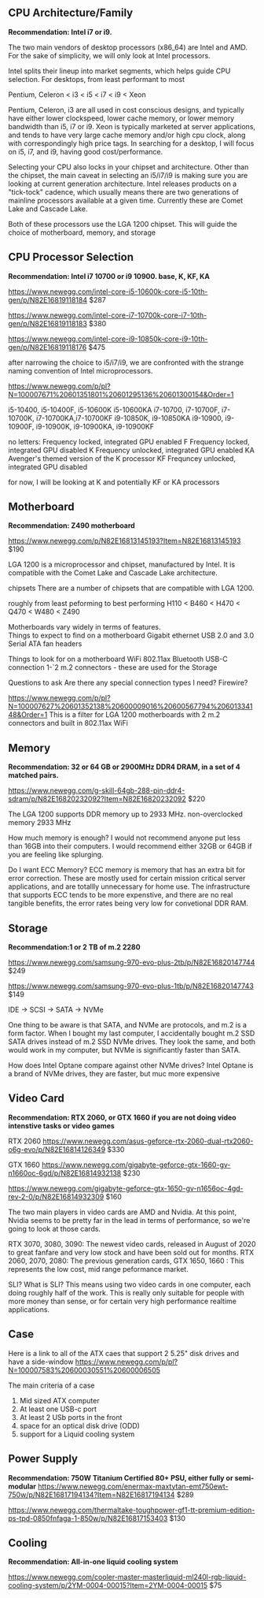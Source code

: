 


CPU Architecture/Family
------------------------
**Recommendation: Intel i7 or i9.**

The two main vendors of desktop processors (x86_64) are Intel and AMD.  For the sake of simplicity, we will only look at Intel processors.

Intel splits their lineup into market segments, which helps guide CPU selection.  For desktops, from least performant to most

Pentium, Celeron < i3 < i5 < i7 < i9 < Xeon  

Pentium, Celeron, i3 are all used in cost conscious designs, and typically have either lower clockspeed, lower cache memory, or lower memory bandwidth than i5, i7 or i9.  Xeon is typically marketed at server applications, and tends to have very large cache memory and/or high cpu clock, along with correspondingly high price tags.  In searching for a desktop, I will focus on i5, i7, and i9, having good cost/performance.

Selecting your CPU also locks in your chipset and architecture.  Other than the chipset, the main caveat in selecting an i5/i7/i9 is making sure you are looking at current generation architecture.  Intel releases products on a "tick-tock" cadence, which usually means there are two generations of mainline processors available at a given time.  Currently these are Comet Lake and Cascade Lake.

Both of these processors use the LGA 1200 chipset.  This will guide the choice of motherboard, memory, and storage

CPU Processor Selection
------------------------
**Recommendation: Intel i7 10700 or i9 10900.  base, K, KF, KA**

https://www.newegg.com/intel-core-i5-10600k-core-i5-10th-gen/p/N82E16819118184
$287

https://www.newegg.com/intel-core-i7-10700k-core-i7-10th-gen/p/N82E16819118183
$380

https://www.newegg.com/intel-core-i9-10850k-core-i9-10th-gen/p/N82E16819118176
$475

after narrowing the choice to i5/i7/i9, we are confronted with the strange naming convention of Intel microprocessors.


https://www.newegg.com/p/pl?N=100007671%20601351801%20601295136%20601300154&Order=1

i5-10400, i5-10400F, i5-10600K i5-10600KA
i7-10700, i7-10700F, i7-10700K, i7-10700KA,i7-10700KF
i9-10850K, i9-10850KA
i9-10900, i9-10900F, i9-10900K, i9-10900KA, i9-10900KF    

no letters: Frequency locked, integrated GPU enabled
F           Frequency locked, integrated GPU disabled
K           Frequency unlocked, integrated GPU enabled
KA          Avenger's themed version of the K processor
KF          Frequncey unlocked, integrated GPU disabled

for now, I will be looking at K and potentially KF or KA processors


Motherboard
-------------------------
**Recommendation: Z490 motherboard**

https://www.newegg.com/p/N82E16813145193?Item=N82E16813145193
$190

LGA 1200 is a microprocessor and chipset, manufactured by Intel.  It is compatible with the Comet Lake and Cascade Lake architecture.  

chipsets
There are a number of chipsets that are compatible with LGA 1200.

roughly from least peforming to best performing
H110 < B460 < H470 < Q470 < W480 < Z490 


Motherboards vary widely in terms of features.  
Things to expect to find on a motherboard
Gigabit ethernet
USB 2.0 and 3.0
Serial ATA
fan headers

Things to look for on a motherboard
WiFi 802.11ax
Bluetooth
USB-C connection
1-`2 m.2 connectors - these are used for the Storage

Questions to ask
Are there any special connection types I need?  Firewire?

https://www.newegg.com/p/pl?N=100007627%20601352138%20600009016%20600567794%20601334148&Order=1
This is a filter for LGA 1200 motherboards with 2 m.2 connectors and built in 802.11ax WiFi

Memory
---------------------------
**Recommendation: 32 or 64 GB or 2900MHz DDR4 DRAM, in a set of 4 matched pairs.**

https://www.newegg.com/g-skill-64gb-288-pin-ddr4-sdram/p/N82E16820232092?Item=N82E16820232092
$220

The LGA 1200 supports DDR memory up to 2933 MHz.
non-overclocked memory
2933 MHz

How much memory is enough?
I would not recommend anyone put less than 16GB into their computers.  I would recommend either 32GB or 64GB if you are feeling like splurging.

Do I want ECC Memory?
ECC memory is memory that has an extra bit for error correction.  These are mostly used for certain mission critical server applications, and are totallly unnecessary for home use.  The infrastructure that supports ECC tends to be more expenstive, and there are no real tangible benefits, the error rates being very low for convetional DDR RAM.

Storage
---------------------------
**Recommendation:1 or 2 TB of m.2 2280**

https://www.newegg.com/samsung-970-evo-plus-2tb/p/N82E16820147744
$249

https://www.newegg.com/samsung-970-evo-plus-1tb/p/N82E16820147743
$149

IDE -> SCSI -> SATA -> NVMe

One thing to be aware is that SATA, and NVMe are protocols, and m.2 is a form factor.  When I bought my last computer, I accidentally bought m.2 SSD SATA drives instead of m.2 SSD NVMe drives.  They look the same, and both would work in my computer, but NVMe is significantly faster than SATA.

How does Intel Optane compare against other NVMe drives?
Intel Optane is a brand of NVMe drives, they are faster, but muc more expensive

Video Card
---------------------------
**Recommendation: RTX 2060, or GTX 1660 if you are not doing video intenstive tasks or video games**

RTX 2060
https://www.newegg.com/asus-geforce-rtx-2060-dual-rtx2060-o6g-evo/p/N82E16814126349
$330

GTX 1660
https://www.newegg.com/gigabyte-geforce-gtx-1660-gv-n1660oc-6gd/p/N82E16814932138
$230

https://www.newegg.com/gigabyte-geforce-gtx-1650-gv-n1656oc-4gd-rev-2-0/p/N82E16814932309
$160

The two main players in video cards are AMD and Nvidia.  At this point, Nvidia seems to be pretty far in the lead in terms of performance, so we're going to look at those cards.

RTX 3070, 3080, 3090: The newest video cards, released in August of 2020 to great fanfare and very low stock and have been sold out for months.
RTX 2060, 2070, 2080: The previous generation cards,
GTX 1650, 1660      : This represents the low cost, mid range peformance market.

SLI?  What is SLI?  This means using two video cards in one computer, each doing roughly half of the work.  This is really only suitable for people with more money than sense, or for certain very high performance realtime applications.

Case
---------------------------

Here is a link to all of the ATX caes that support 2 5.25" disk drives and have a side-window
https://www.newegg.com/p/pl?N=100007583%20600030551%20600006505

The main criteria of a case
1. Mid sized ATX computer
2. At least one USB-c port
3. At least 2 USb ports in the front
3. space for an optical disk drive (ODD)
4. support for a Liquid cooling system



Power Supply
---------------------------
**Recommendation: 750W Titanium Certified 80+ PSU, either fully or semi-modular**
https://www.newegg.com/enermax-maxtytan-emt750ewt-750w/p/N82E16817194134?Item=N82E16817194134
$289

https://www.newegg.com/thermaltake-toughpower-gf1-tt-premium-edition-ps-tpd-0850fnfaga-1-850w/p/N82E16817153403
$130

Cooling
---------------------------
**Recommendation: All-in-one liquid cooling system**

https://www.newegg.com/cooler-master-masterliquid-ml240l-rgb-liquid-cooling-system/p/2YM-0004-00015?Item=2YM-0004-00015
$75